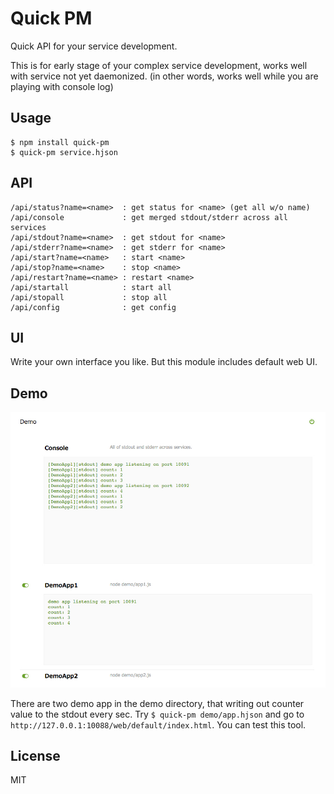 
# Quick PM

Quick API for your service development.

This is for early stage of your complex service development, 
works well with service not yet daemonized. (in other words, works well while you are playing with console log)


## Usage

``` 
$ npm install quick-pm
$ quick-pm service.hjson
``` 

## API

``` 
/api/status?name=<name>  : get status for <name> (get all w/o name)
/api/console             : get merged stdout/stderr across all services
/api/stdout?name=<name>  : get stdout for <name>
/api/stderr?name=<name>  : get stderr for <name>
/api/start?name=<name>   : start <name>
/api/stop?name=<name>    : stop <name>
/api/restart?name=<name> : restart <name>
/api/startall            : start all
/api/stopall             : stop all
/api/config              : get config
``` 

## UI

Write your own interface you like.
But this module includes default web UI.


## Demo

![demo](demo/app.jpg)

There are two demo app in the demo directory, that writing out counter value to the stdout every sec. 
Try `$ quick-pm demo/app.hjson` and go to `http://127.0.0.1:10088/web/default/index.html`.
You can test this tool.


## License

MIT


